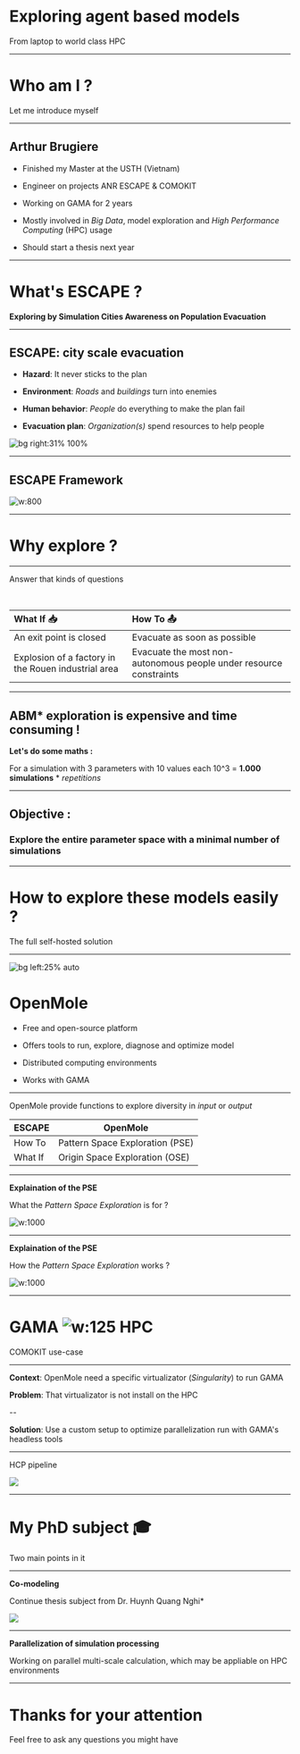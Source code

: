 <!-- 
theme: uncover
class: minimal
colorPreset: dark
_class: invert
paginate: true
_paginate: false
footer: Arthur Brugière - _July 2020_
-->

# Exploring agent based models

From laptop to world class HPC

---

<!-- 
_class: invert
-->

# Who am I ?

Let me introduce myself

---

## Arthur Brugiere

- Finished my Master at the USTH (Vietnam)

- Engineer on projects ANR ESCAPE & COMOKIT
- Working on GAMA for 2 years

- Mostly involved in _Big Data_, model exploration and _High Performance Computing_ (HPC) usage

- Should start a thesis next year

---

<!-- 
_class: invert
-->

# What's ESCAPE ?

**Exploring by Simulation Cities Awareness on Population Evacuation**

---

<!-- _footer: "" -->

## ESCAPE: city scale evacuation

- **Hazard**: It never sticks to the plan

- **Environment**: _Roads_ and _buildings_ turn into enemies

- **Human behavior**: _People_ do everything to make the plan fail

- **Evacuation plan**: _Organization(s)_ spend resources to help people

![bg right:31% 100%](https://i.imgur.com/oPXNraM.png)

---

<!-- _footer: "" -->

## ESCAPE Framework

![w:800](https://i.imgur.com/2rAzon3.png)

---

<!-- 
_class: invert
-->

# Why explore ?

---

Answer that kinds of questions

<br>

| What If 📥 | How To 📤 |
|:---|:---|
| An exit point is closed | Evacuate as soon as possible |
| Explosion of a factory in the Rouen industrial area | Evacuate the most non-autonomous people under resource constraints |

---

<!-- 
_footer: \\* Agent Based Model\nArthur Brugière - _July 2020_
-->

## ABM* exploration is expensive and time consuming !

**Let's do some maths :** 

For a simulation with 3 parameters with 10 values each 
10^3 = **1.000 simulations** * _repetitions_

<!-- COMOKIT -> 1000rep-->
<!--  With these 3 param -> 1 Billion simulations-->

---

## Objective : 
### Explore the entire parameter space with a minimal number of simulations

---

<!-- 
_class: invert
-->

# How to explore these models easily ?

The full self-hosted solution

---
![bg left:25% auto](https://avatars1.githubusercontent.com/u/9074912?s=200&v=4)

# OpenMole

- Free and open-source platform
- Offers tools to run, explore, diagnose and optimize model
- Distributed computing environments

- Works with GAMA

---

OpenMole provide functions to explore diversity in _input_ or _output_
<br>

| ESCAPE | OpenMole |
|---|---|
| How To | Pattern Space Exploration (PSE)  |
| What If | Origin Space Exploration (OSE) |

<!-- The PSE method is designed to cover the output space -->

---

**Explaination of the PSE**

What the _Pattern Space Exploration_ is for ?

![w:1000](https://i.imgur.com/KsvhEY8.png)

<!-- The PSE method is designed to cover the output space -->

---

**Explaination of the PSE**

How the _Pattern Space Exploration_ works ?

![w:1000](https://i.imgur.com/d1EdRsq.png)

<!-- The PSE method is designed to cover the output space -->

---

<!-- 
_class: invert
_footer: \\* HPC == High Performance Comuter\nArthur Brugière - _July 2020_
-->

# GAMA ![w:125](https://avatars0.githubusercontent.com/u/63448362) HPC

COMOKIT use-case

---

**Context**: OpenMole need a specific virtualizator (_Singularity_) to run GAMA

**Problem**: That virtualizator is not install on the HPC

--

**Solution**: Use a custom setup to optimize parallelization run with GAMA's headless tools

---

HCP pipeline

![](https://i.imgur.com/HIwcRBa.png)

---

<!-- 
_class: invert
-->

# My PhD subject 🎓

Two main points in it

---

**Co-modeling**

Continue thesis subject from Dr. Huynh Quang Nghi*

![](https://i.imgur.com/zYkIr0t.png)

<!--
_footer: \\* Huynh, Quang-Nghi. CoModels, engineering dynamic compositions of coupled models to support the simulation of complex systems. Diss. Université Pierre et Marie Curie-Paris VI, 2016.
-->

---

**Parallelization of simulation processing**

Working on parallel multi-scale calculation, 
which may be appliable on HPC environments


---

<!-- 
_class: invert
-->

# Thanks for your attention 

Feel free to ask any questions you might have
